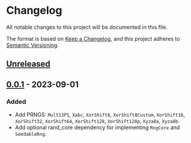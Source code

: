 # Changelog

All notable changes to this project will be documented in this file.

The format is based on [Keep a Changelog], and this project adheres to
[Semantic Versioning].

## [Unreleased]

## [0.0.1] - 2023-09-01

### Added
- Add PRNGS: `Mult13P1`, `Xabc`, `XorShift8`, `XorShift8Custom`, `XorShift16`, `XorShift32`, `XorShift64`, `XorShift128`, `XorShift128p`, `Xyza8a`, `Xyza8b`.
- Add optional rand_core dependency for implementing `RngCore` and `SeedableRng`.


[unreleased]: https://github.com/andamira/depura/compare/v0.0.1...HEAD
[0.0.1]: https://github.com/andamira/depura/releases/tag/v0.0.1

[Keep a Changelog]: https://keepachangelog.com/en/1.0.0/
[Semantic Versioning]: https://semver.org/spec/v2.0.0.html
